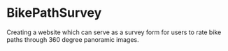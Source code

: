# BikePathSurvey
Creating a website which can serve as a survey form for users to rate bike paths through 360 degree panoramic images. 
